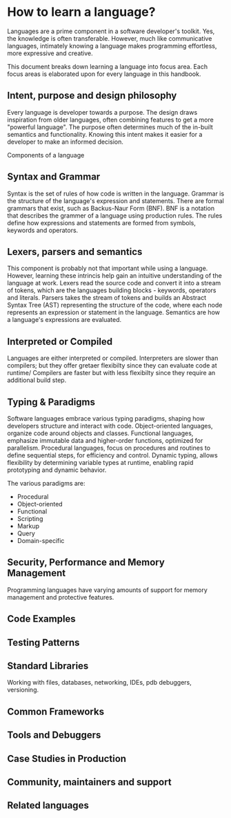 # How to learn a language?

Languages are a prime component in a software developer's toolkit. Yes, the knowledge is often transferable. However, much like communicative languages, intimately knowing a language makes programming effortless, more expressive and creative.

This document breaks down learning a language into focus area. Each focus areas is elaborated upon for every language in this handbook.

## Intent, purpose and design philosophy

Every language is developer towards a purpose. The design draws inspiration from older languages, often combining features to get a more "powerful language". The purpose often determines much of the in-built semantics and functionality. Knowing this intent makes it easier for a developer to make an informed decision.

Components of a language

## Syntax and Grammar

Syntax is the set of rules of how code is written in the language. Grammar is the structure of the language's expression and statements. There are formal grammars that exist, such as Backus-Naur Form (BNF). BNF is a notation that describes the grammer of a language using production rules. The rules define how expressions and statements are formed from symbols, keywords and operators.

## Lexers, parsers and semantics

This component is probably not that important while using a language. However, learning these intrincis help gain an intuitive understanding of the language at work. Lexers read the source code and convert it into a stream of tokens, which are the languages building blocks - keywords, operators and literals.
Parsers takes the stream of tokens and builds an Abstract Syntax Tree (AST) representing the structure of the code, where each node represents an expression or statement in the language. Semantics are how a language's expressions are evaluated.

## Interpreted or Compiled

Languages are either interpreted or compiled. Interpreters are slower than compilers; but they offer gretaer flexibilty since they can evaluate code at runtime/
Compilers are faster but with less flexibilty since they require an additional build step.

## Typing & Paradigms

Software languages embrace various typing paradigms, shaping how developers structure and interact with code. Object-oriented languages, organize code around objects and classes. Functional languages, emphasize immutable data and higher-order functions, optimized for parallelism. Procedural languages, focus on procedures and routines to define sequential steps, for efficiency and control. Dynamic typing, allows flexibility by determining variable types at runtime, enabling rapid prototyping and dynamic behavior.

The various paradigms are:

- Procedural
- Object-oriented
- Functional
- Scripting
- Markup
- Query
- Domain-specific

## Security, Performance and Memory Management

Programming languages have varying amounts of support for memory management and protective features.

## Code Examples

## Testing Patterns

## Standard Libraries

Working with files, databases, networking, IDEs, pdb debuggers, versioning.

## Common Frameworks

## Tools and Debuggers

## Case Studies in Production

## Community, maintainers and support

## Related languages
